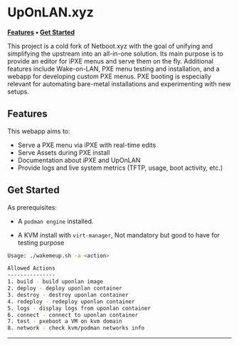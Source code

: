 # UpOnLAN.xyz

**[Features](#features) • [Get Started](#get-started)**

This project is a cold fork of Netboot.xyz with the goal of unifying and simplifying the upstream into an all-in-one solution. Its main purpose is to provide an editor for iPXE menus and serve them on the fly. Additional features include Wake-on-LAN, PXE menu testing and installation, and a webapp for developing custom PXE menus. PXE booting is especially relevant for automating bare-metal installations and experimenting with new setups.

## Features

This webapp aims to:
- Serve a PXE menu via iPXE with real-time edits
- Serve Assets during PXE install
- Documentation about iPXE and UpOnLAN 
- Provide logs and live system metrics (TFTP, usage, boot activity, etc.)


## Get Started

As prerequisites:

* A `podman engine` installed.

* A KVM install with `virt-manager`, Not mandatory but good to have for testing purpose 

```bash
Usage: ./wakemeup.sh -a <action>

Allowed Actions
---------------
1. build - build uponlan image
2. deploy - deploy uponlan container
3. destroy - destroy uponlan container
4. redeploy - redeploy uponlan container
5. logs - display logs from uponlan container
6. connect - connect to uponlan container
7. test - pxeboot a VM on kvm domain
8. network - check kvm/podman networks info
```

---
